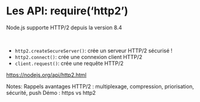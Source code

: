 # Les API: require(‘http2’)

Node.js supporte HTTP/2 depuis la version 8.4

<br />

* `http2.createSecureServer()`: crée un serveur HTTP/2 sécurisé !
* `http2.connect()`: crée une connexion client HTTP/2
* `client.request()`: crée une requête HTTP/2

https://nodejs.org/api/http2.html
<!-- .element: class="credits" -->

Notes:
Rappels avantages HTTP/2 : multiplexage, compression, priorisation, sécurité, push
Démo : https vs http2